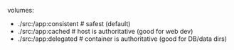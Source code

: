 volumes:
- ./src:/app:consistent   # safest (default)
- ./src:/app:cached       # host is authoritative (good for web dev)
- ./src:/app:delegated    # container is authoritative (good for DB/data dirs)